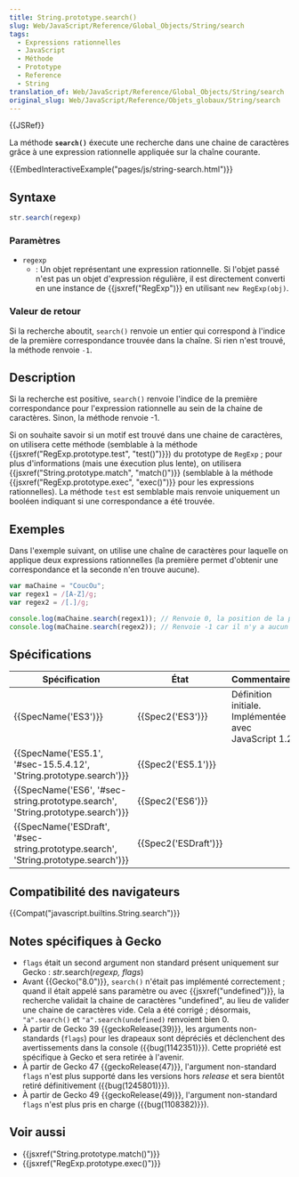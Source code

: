 ```yaml
---
title: String.prototype.search()
slug: Web/JavaScript/Reference/Global_Objects/String/search
tags:
  - Expressions rationnelles
  - JavaScript
  - Méthode
  - Prototype
  - Reference
  - String
translation_of: Web/JavaScript/Reference/Global_Objects/String/search
original_slug: Web/JavaScript/Reference/Objets_globaux/String/search
---
```

{{JSRef}}

La méthode **`search()`** éxecute une recherche dans une chaine de caractères grâce à une expression rationnelle appliquée sur la chaîne courante.

{{EmbedInteractiveExample("pages/js/string-search.html")}}

## Syntaxe

```js
str.search(regexp)
```

### Paramètres

- `regexp`
  - : Un objet représentant une expression rationnelle. Si l'objet passé n'est pas un objet d'expression régulière, il est directement converti en une instance de {{jsxref("RegExp")}} en utilisant `new RegExp(obj)`.

### Valeur de retour

Si la recherche aboutit, `search()` renvoie un entier qui correspond à l'indice de la première correspondance trouvée dans la chaîne. Si rien n'est trouvé, la méthode renvoie `-1`.

## Description

Si la recherche est positive, `search()` renvoie l'indice de la première correspondance pour l'expression rationnelle au sein de la chaine de caractères. Sinon, la méthode renvoie -1.

Si on souhaite savoir si un motif est trouvé dans une chaine de caractères, on utilisera cette méthode (semblable à la méthode {{jsxref("RegExp.prototype.test", "test()")}}) du prototype de `RegExp` ; pour plus d'informations (mais une éxecution plus lente), on utilisera {{jsxref("String.prototype.match", "match()")}} (semblable à la méthode {{jsxref("RegExp.prototype.exec", "exec()")}} pour les expressions rationnelles). La méthode `test` est semblable mais renvoie uniquement un booléen indiquant si une correspondance a été trouvée.

## Exemples

Dans l'exemple suivant, on utilise une chaîne de caractères pour laquelle on applique deux expressions rationnelles (la première permet d'obtenir une correspondance et la seconde n'en trouve aucune).

```js
var maChaine = "CoucOu";
var regex1 = /[A-Z]/g;
var regex2 = /[.]/g;

console.log(maChaine.search(regex1)); // Renvoie 0, la position de la première majuscule
console.log(maChaine.search(regex2)); // Renvoie -1 car il n'y a aucun point dans la chaîne
```

## Spécifications

| Spécification                                                                                                | État                         | Commentaires                                         |
| ------------------------------------------------------------------------------------------------------------ | ---------------------------- | ---------------------------------------------------- |
| {{SpecName('ES3')}}                                                                                     | {{Spec2('ES3')}}         | Définition initiale. Implémentée avec JavaScript 1.2 |
| {{SpecName('ES5.1', '#sec-15.5.4.12', 'String.prototype.search')}}                     | {{Spec2('ES5.1')}}     |                                                      |
| {{SpecName('ES6', '#sec-string.prototype.search', 'String.prototype.search')}}     | {{Spec2('ES6')}}         |                                                      |
| {{SpecName('ESDraft', '#sec-string.prototype.search', 'String.prototype.search')}} | {{Spec2('ESDraft')}} |                                                      |

## Compatibilité des navigateurs

{{Compat("javascript.builtins.String.search")}}

## Notes spécifiques à Gecko

- `flags` était un second argument non standard présent uniquement sur Gecko : _str_.search(_regexp, flags_)
- Avant {{Gecko("8.0")}}, `search()` n'était pas implémenté correctement ; quand il était appelé sans paramètre ou avec {{jsxref("undefined")}}, la recherche validait la chaine de caractères "undefined", au lieu de valider une chaine de caractères vide. Cela a été corrigé ; désormais, `"a".search()` et `"a".search(undefined)` renvoient bien 0.
- À partir de Gecko 39 {{geckoRelease(39)}}, les arguments non-standards (`flags`) pour les drapeaux sont dépréciés et déclenchent des avertissements dans la console ({{bug(1142351)}}). Cette propriété est spécifique à Gecko et sera retirée à l'avenir.
- À partir de Gecko 47 {{geckoRelease(47)}}, l'argument non-standard `flags` n'est plus supporté dans les versions hors _release_ et sera bientôt retiré définitivement ({{bug(1245801)}}).
- À partir de Gecko 49 {{geckoRelease(49)}}, l'argument non-standard `flags` n'est plus pris en charge ({{bug(1108382)}}).

## Voir aussi

- {{jsxref("String.prototype.match()")}}
- {{jsxref("RegExp.prototype.exec()")}}
